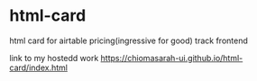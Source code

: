# html-card
html card for airtable pricing(ingressive for good)
track frontend

link to my hostedd work
https://chiomasarah-ui.github.io/html-card/index.html
